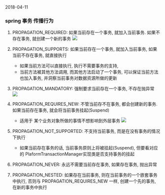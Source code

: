 2018-04-11

### spring 事务 传播行为
1. PROPAGATION_REQUIRED: 如果当前存在一个事务, 就加入当前事务. 如果不存在事务, 就创建一个新的事务
![](https://github.com/t734070824/tq.java/blob/master/tq.java.spring/src/main/java/_spring_jie_mi/_5_transaction_management/2.jpg?raw=true)

2. PROPAGATION_SUPPORTS: 如果当前存在一个事务, 就加入当前事务, 如果当前不存在事务, 就直接执行
    - 如果当前方法可以直接执行, 执行不需要事务的支持, 
    - 当前方法被其他方法调用, 而其他方法启动了一个事务, 可以保证当前方法也加入事务, 并洞察当前事务对数据资源所做的更新
3. PROPAGATION_MANDATORY: 强制要求当前存在一个事务, 不存在抛异常
![](https://github.com/t734070824/tq.java/blob/master/tq.java.spring/src/main/java/_spring_jie_mi/_5_transaction_management/1.jpg?raw=true)

4. PROPAGATION_REQUIRES_NEW: 不管当前存不在事务, 都会创建新的事务. 如果当前存在事务, 就会将当前事务挂起(Suspend)
    - 适用于 某个业务对象所做的事情不想影响到外层事务 
![](https://github.com/t734070824/tq.java/blob/master/tq.java.spring/src/main/java/_spring_jie_mi/_5_transaction_management/3.jpg?raw=true)
       
5. PROPAGATION_NOT_SUPPORTED: 不支持当前事务, 而是在没有事务的情况下执行
    - 如果当前存在事务的话, 当前事务原则上将被挂起(Suspend), 但要看对应的 PlaformTransactionManager实现类是否支持事务的挂起     
6. PROPAGATION_NEVER: 永远不需要当前存在事务, 如果存在事务, 抛出异常
7. PROPAGATION_NESTED: 如果存在当前事务, 则在当前事务的一个嵌套事务中执行, 否则与 PROPAGATION_REQUIRES_NEW 一样, 创建一个先的事务, 
    在新的事务中执行
     
    
    